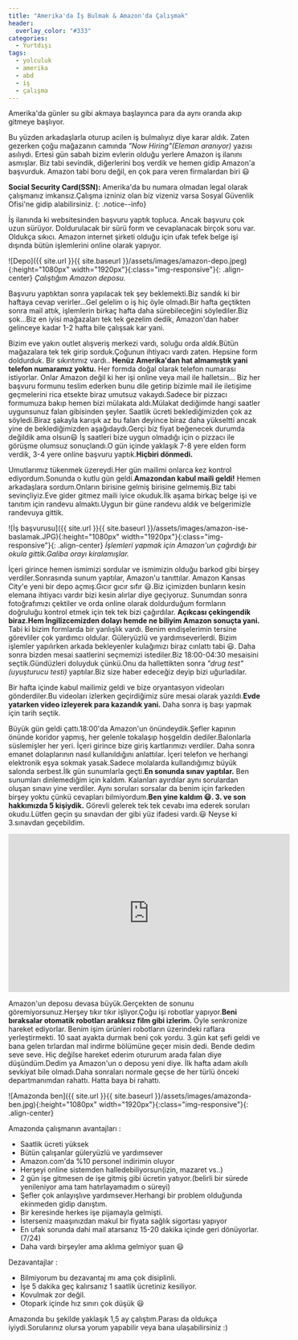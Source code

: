```yaml
---
title: "Amerika'da İş Bulmak & Amazon'da Çalışmak"
header:
  overlay_color: "#333"
categories:
  - Yurtdışı
tags:
  - yolculuk
  - amerika
  - abd
  - iş
  - çalışma
---
```


Amerika'da günler su gibi akmaya başlayınca para da aynı oranda akıp gitmeye başlıyor.

Bu yüzden arkadaşlarla oturup acilen iş bulmalıyız diye karar aldık. Zaten gezerken çoğu mağazanın camında *"Now Hiring"(Eleman aranıyor)* yazısı asılıydı. Ertesi gün sabah bizim evlerin olduğu yerlere Amazon iş ilanını asmışlar. Biz tabi sevindik, diğerlerini boş verdik ve hemen gidip Amazon'a başvurduk. Amazon tabi boru değil, en çok para veren firmalardan biri :smiley:

**Social Security Card(SSN):** Amerika'da bu numara olmadan legal olarak çalışmanız imkansız.Çalışma izniniz olan biz vizeniz varsa Sosyal Güvenlik Ofisi'ne gidip alabilirsiniz.
 {: .notice--info}

İş ilanında ki websitesinden başvuru yaptık topluca. Ancak başvuru çok uzun sürüyor. Doldurulacak bir sürü form ve cevaplanacak birçok soru var. Oldukça sıkıcı. Amazon internet şirketi olduğu için ufak tefek belge işi dışında  bütün işlemlerini online olarak yapıyor.


![Depo]({{ site.url }}{{ site.baseurl }}/assets/images/amazon-depo.jpeg){:height="1080px" width="1920px"}{:class="img-responsive"}{: .align-center}
*Çalıştığım Amazon deposu.*


Başvuru yaptıktan sonra yapılacak tek şey beklemekti.Biz sandık ki bir haftaya cevap verirler...Gel gelelim o iş hiç öyle olmadı.Bir hafta geçtikten sonra mail attık, işlemlerin birkaç hafta daha sürebileceğini söylediler.Biz şok...Biz en iyisi mağazaları tek tek gezelim dedik, Amazon'dan haber gelinceye kadar 1-2 hafta bile çalışsak kar yani.

Bizim eve yakın outlet alışveriş merkezi vardı, soluğu orda aldık.Bütün mağazalara tek tek girip sorduk.Çoğunun ihtiyacı vardı zaten. Hepsine form doldurduk. Bir sıkıntımız vardı.. **Henüz Amerika'dan hat almamıştık yani telefon numaramız yoktu.** Her formda doğal olarak telefon numarası istiyorlar. Onlar Amazon değil ki her işi online veya mail ile halletsin... Biz her başvuru formunu teslim ederken bunu dile getirip bizimle mail ile iletişime geçmelerini rica etsekte biraz umutsuz vakaydı.Sadece bir pizzacı formumuza bakıp hemen bizi mülakata aldı.Mülakat dediğimde hangi saatler uygunsunuz falan gibisinden şeyler. Saatlik ücreti beklediğimizden çok az söyledi.Biraz şakayla karışık az bu falan deyince biraz daha yükseltti ancak yine de beklediğimizden aşağıdaydı.Gerçi biz fiyat beğenecek durumda değildik ama olsun:smiley: İş saatleri bize uygun olmadığı için o pizzacı ile görüşme olumsuz sonuçlandı.O gün içinde yaklaşık 7-8 yere elden form verdik, 3-4 yere online başvuru yaptık.**Hiçbiri dönmedi.**

Umutlarımız tükenmek üzereydi.Her gün mailimi onlarca kez kontrol ediyordum.Sonunda o kutlu gün geldi.**Amazondan kabul maili geldi!** Hemen arkadaşlara sordum.Onların birisine gelmiş birisine gelmemiş.Biz tabi sevinçliyiz.Eve gider gitmez maili iyice okuduk.İlk aşama birkaç belge işi ve tanıtım için randevu almaktı.Uygun bir güne randevu aldık ve belgerimizle randevuya gittik.

![İş başvurusu]({{ site.url }}{{ site.baseurl }}/assets/images/amazon-ise-baslamak.JPG){:height="1080px" width="1920px"}{:class="img-responsive"}{: .align-center}
*İşlemleri yapmak için Amazon'un çağırdığı bir okula gittik.Galiba orayı kiralamışlar.*


İçeri girince hemen ismimizi sordular ve ismimizin olduğu barkod gibi birşey verdiler.Sonrasında sunum yaptılar, Amazon'u tanıttılar. Amazon Kansas City'e yeni bir depo açmış.Gıcır gıcır sıfır :smiley:.Biz içimizden bunların kesin elemana ihtiyacı vardır bizi kesin alırlar diye geçiyoruz. Sunumdan sonra fotoğrafımızı çektiler ve orda online olarak doldurduğum formların doğruluğu kontrol etmek için tek tek bizi çağırdılar. **Açıkcası çekingendik biraz.Hem İngilizcemizden dolayı hemde ne biliyim Amazon sonuçta yani.** Tabi ki bizim formlarda bir yanlışlık vardı.
Benim endişelerimin tersine görevliler çok yardımcı oldular. Güleryüzlü ve yardımseverlerdi. Bizim işlemler yapılırken arkada bekleyenler kulağımızı biraz cınlattı tabi :smiley:. Daha sonra bizden mesai saatlerini seçmemizi istediler.Biz 18:00-04:30 mesaisini seçtik.Gündüzleri doluyduk çünkü.Onu da hallettikten sonra *"drug test"(uyuşturucu testi)* yaptılar.Biz size haber edeceğiz deyip bizi uğurladılar.

Bir hafta içinde kabul mailimiz geldi ve bize oryantasyon videoları gönderdiler.Bu videoları izlerken geçirdiğimiz süre mesai olarak yazıldı.**Evde yatarken video izleyerek para kazandık yani.** Daha sonra iş başı yapmak için tarih seçtik.

Büyük gün geldi çattı.18:00'da Amazon'un önündeydik.Şefler kapının önünde koridor yapmış, her gelenle tokalaşıp hoşgeldin dediler.Balonlarla süslemişler her yeri. İçeri girince bize giriş kartlarımızı verdiler. Daha sonra emanet dolaplarının nasıl kullanıldığını anlattılar. İçeri telefon ve herhangi elektronik eşya sokmak yasak.Sadece molalarda kullandığımız büyük salonda serbest.İlk gün sunumlarla geçti.**En sonunda sınav yaptılar.** Ben sunumları dinlemediğim için kaldım. Kalanları ayırdılar aynı sorulardan oluşan sınavı yine verdiler. Aynı soruları sorsalar da benim için farkeden birşey yoktu çünkü cevapları bilmiyordum.**Ben yine kaldım :smiley:. 3. ve son hakkımızda 5 kişiydik.** Görevli gelerek tek tek cevabı ima ederek soruları okudu.Lütfen geçin şu sınavdan der gibi yüz ifadesi vardı.:smiley: Neyse ki 3.sınavdan geçebildim.




<iframe width="560" height="315" src="https://www.youtube.com/embed/Y-lBvI6u_hw" frameborder="0" allow="autoplay; encrypted-media" allowfullscreen></iframe>




Amazon'un deposu devasa büyük.Gerçekten de sonunu göremiyorsunuz.Herşey tıkır tıkır işliyor.Çoğu işi robotlar yapıyor.**Beni bıraksalar otomatik robotları aralıksız film gibi izlerim.** Öyle senkronize hareket ediyorlar. Benim işim ürünleri robotların üzerindeki raflara yerleştirmekti. 10 saat ayakta durmak beni çok yordu. 3.gün kat şefi geldi ve bana gelen tırlardan mal indirme bölümüne geçer misin dedi. Bende dedim seve seve. Hiç değilse hareket ederim otururum arada falan diye düşündüm.Dedim ya Amazon'un o deposu yeni diye. İlk hafta adam akıllı sevkiyat bile olmadı.Daha sonraları normale geçse de her türlü önceki departmanımdan rahattı. Hatta baya bi rahattı.

![Amazonda ben]({{ site.url }}{{ site.baseurl }}/assets/images/amazonda-ben.jpg){:height="1080px" width="1920px"}{:class="img-responsive"}{: .align-center}


Amazonda çalışmanın avantajları :
* Saatlik ücreti yüksek
* Bütün çalışanlar güleryüzlü ve yardımsever
* Amazon.com'da %10 personel indirimin oluyor
* Herşeyi online sistemden halledebiliyorsun(izin, mazaret vs..)
* 2 gün işe gitmesen de işe gitmiş gibi ücretin yatıyor.(belirli bir sürede yenileniyor ama tam hatırlayamadım o süreyi)
* Şefler çok anlayışlıve yardımsever.Herhangi bir problem olduğunda ekinmeden gidip danıştım.
* Bir keresinde herkes işe pijamayla gelmişti.
* İsterseniz maaşınızdan makul bir fiyata sağlık sigortası yapıyor
* En ufak sorunda dahi mail atarsanız 15-20 dakika içinde geri dönüyorlar. (7/24)
* Daha vardı birşeyler ama aklıma gelmiyor şuan :smiley:

Dezavantajlar :
* Bilmiyorum bu dezavantaj mı ama çok disiplinli.
* İşe 5 dakika geç kalırsanız 1 saatlik ücretiniz kesiliyor.
* Kovulmak zor değil.
* Otopark içinde hız sınırı çok düşük :smiley:


Amazonda bu şekilde yaklaşık 1,5 ay çalıştım.Parası da oldukça iyiydi.Sorularınız olursa yorum yapabilir veya bana ulaşabilirsiniz :)
